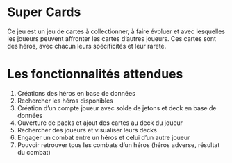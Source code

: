 # Super Cards

Ce jeu est un jeu de cartes à collectionner, à faire évoluer et avec lesquelles les joueurs peuvent affronter les cartes d’autres joueurs.
Ces cartes sont des héros, avec chacun leurs spécificités et leur rareté.

# Les fonctionnalités attendues

1. Créations des héros en base de données
2. Rechercher les héros disponibles
3. Création d’un compte joueur avec solde de jetons et deck en base de données
4. Ouverture de packs et ajout des cartes au deck du joueur
5. Rechercher des joueurs et visualiser leurs decks
6. Engager un combat entre un héros et celui d’un autre joueur
7. Pouvoir retrouver tous les combats d’un héros (héros adverse, résultat du combat)

